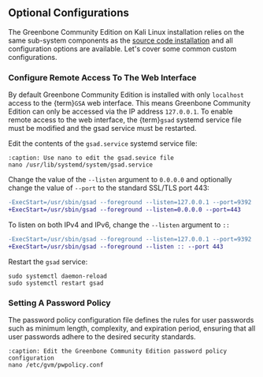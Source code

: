 ## Optional Configurations

The Greenbone Community Edition on Kali Linux installation relies on the same sub-system components as the [source code installation](/22.4/source-build/index.md) and all configuration options are available. Let's cover some common custom configurations.

### Configure Remote Access To The Web Interface

By default Greenbone Community Edition is installed with only `localhost` access to the {term}`GSA` web interface. This means Greenbone Community Edition can only be accessed via the IP address `127.0.0.1`. To enable remote access to the web interface, the {term}`gsad` systemd service file must be modified and the gsad service must be restarted.


Edit the contents of the `gsad.service` systemd service file:

```{code-block}
:caption: Use nano to edit the gsad.sevice file
nano /usr/lib/systemd/system/gsad.service
```

Change the value of the `--listen` argument to `0.0.0.0` and optionally change the value of `--port` to the standard SSL/TLS port 443:

```diff
-ExecStart=/usr/sbin/gsad --foreground --listen=127.0.0.1 --port=9392
+ExecStart=/usr/sbin/gsad --foreground --listen=0.0.0.0 --port=443
```

To listen on both IPv4 and IPv6, change the `--listen` argument to `::`

```diff
-ExecStart=/usr/sbin/gsad --foreground --listen=127.0.0.1 --port=9392
+ExecStart=/usr/sbin/gsad --foreground --listen :: --port 443
```

Restart the `gsad` service:
```{code-block}
sudo systemctl daemon-reload
sudo systemctl restart gsad
```

### Setting A Password Policy

The password policy configuration file defines the rules for user passwords such as minimum length, complexity, and expiration period, ensuring that all user passwords adhere to the desired security standards.

```{code-block}
:caption: Edit the Greenbone Community Edition password policy configuration
nano /etc/gvm/pwpolicy.conf
```
